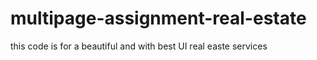 # multipage-assignment-real-estate
this code is for a beautiful and with best UI real easte services
